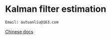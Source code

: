 # Kalman filter estimation

```bash
Email: autuanliu@163.com
```

[Chinese docs](https://www.yuque.com/xk6dxn/drboi7)
